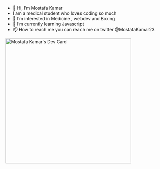 - 👋 Hi, I’m Mostafa Kamar
- I am a medical student who loves coding so much
- 👀 I’m interested in Medicine , webdev and Boxing
- 🌱 I’m currently learning Javascript
- 📫 How to reach me you can reach me on twitter @MostafaKamar23


<a href="https://app.daily.dev/mostafasama771"><img src="https://api.daily.dev/devcards/e2fcd74a6b604e8f852f5737e9d4cd8a.png?r=igu" width="400" alt="Mostafa Kamar's Dev Card"/></a>

<!---
mostafakamar2308/mostafakamar2308 is a ✨ special ✨ repository because its `README.md` (this file) appears on your GitHub profile.
You can click the Preview link to take a look at your changes.
--->
